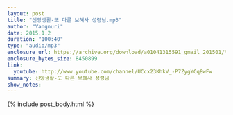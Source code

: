 ```yaml
---
layout: post
title: "신앙생활-또 다른 보혜사 성령님.mp3"
author: "Yangnuri"
date: 2015.1.2
duration: "100:40"
type: "audio/mp3"
enclosure_url: https://archive.org/download/a01041315591_gmail_201501/%EC%8B%A0%EC%95%99%EC%83%9D%ED%99%9C-%EB%98%90%20%EB%8B%A4%EB%A5%B8%20%EB%B3%B4%ED%98%9C%EC%82%AC%20%EC%84%B1%EB%A0%B9%EB%8B%98.mp3
enclosure_bytes_size: 8450899
link:
  youtube: http://www.youtube.com/channel/UCcx23KhkV_-P7ZygYCq8wFw
summary: 신앙생활-또 다른 보혜사 성령님
show_notes:
---
```


{% include post_body.html %}
